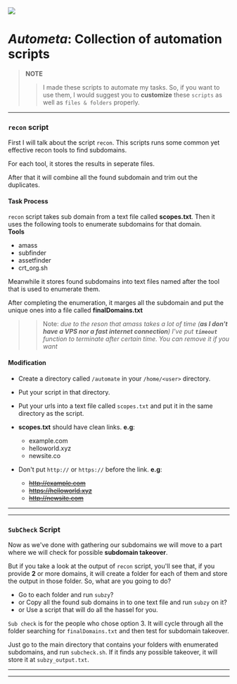 <img src='https://repository-images.githubusercontent.com/744391632/654b52a4-f02a-4183-ac25-5304fb78531f'>

# *Autometa*: Collection of automation scripts
> **NOTE**
> > I made these scripts to automate my tasks. So, if you want to use them, I would suggest you to **customize** these   `scripts` as well as `files & folders` properly.

----
### `recon` script
First I will talk about the script `recon`. This scripts runs some common yet effective recon tools to find subdomains.

For each tool, it stores the results in seperate files.

After that it will combine all the found subdomain and trim out the duplicates.
#### Task Process
`recon` script takes sub domain from a text file called **scopes.txt**. Then it uses the following tools to enumerate subdomains for that domain. <br>
**Tools**
- amass
- subfinder
- assetfinder
- crt_org.sh

Meanwhile it stores found subdomains into text files named after the tool that is used to enumerate them.

After completing the enumeration, it marges all the subdomain and put the unique ones into a file called **finalDomains.txt**



>> Note: *due to the reson that amass takes a lot of time (**as I don't have a VPS nor a fast internet connection**) I've put **`timeout`** function to terminate after certain time. You can remove it if you want*
#### Modification
- Create a directory called `/automate` in your `/home/<user>` directory.
- Put your script in that directory.
- Put your urls into a text file called `scopes.txt` and put it in the same directory as the script.
- **scopes.txt** should have clean links. **e.g**: 
  - example.com
  - helloworld.xyz
  - newsite.co
- Don't put `http://` or `https://` before the link. **e.g**:
  
  - ~~http://example.com~~
  - ~~https://helloworld.xyz~~
  - ~~http://newsite.com~~
____
---
### `SubCheck` Script
Now as we've done with gathering our subdomains we will move to a part where we will check for possible **subdomain takeover**.

But if you take a look at the output of `recon` script, you'll see that, if you provide **2** or more domains, it will create a folder for each of them and store the output in those folder. So, what are you going to do?

- Go to each folder and run `subzy`?
- or Copy all the found sub domains in to one text file and run `subzy` on it?
- or Use a script that will do all the hassel for you.

`Sub check` is for the people who chose option 3. It will cycle through all the folder searching for `finalDomains.txt` and then test for subdomain takeover.

Just go to the main directory that contains your folders with enumerated subdomains, and run `subcheck.sh`. If it finds any possible takeover, it will store it at `subzy_output.txt`.

---
___
